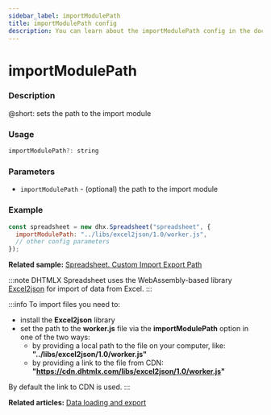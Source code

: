 ```yaml
---
sidebar_label: importModulePath
title: importModulePath config
description: You can learn about the importModulePath config in the documentation of the DHTMLX JavaScript Spreadsheet library. Browse developer guides and API reference, try out code examples and live demos, and download a free 30-day evaluation version of DHTMLX Spreadsheet.
---
```


# importModulePath

### Description

@short: sets the path to the import module

### Usage

~~~jsx
importModulePath?: string
~~~

### Parameters

- `importModulePath` - (optional) the path to the import module

### Example

~~~jsx {2}
const spreadsheet = new dhx.Spreadsheet("spreadsheet", {
  importModulePath: "../libs/excel2json/1.0/worker.js",
  // other config parameters
});
~~~

**Related sample:** [Spreadsheet. Custom Import Export Path](https://snippet.dhtmlx.com/wykwzfhm)

:::note 
DHTMLX Spreadsheet uses the WebAssembly-based library [Excel2json](https://github.com/DHTMLX/excel2json) for import of data from Excel.
:::

:::info
To import files you need to:

- install the **Excel2json** library
- set the path to the **worker.js** file via the **importModulePath** option in one of the two ways:
  - by providing a local path to the file on your computer, like: **"../libs/excel2json/1.0/worker.js"**
  - by providing a link to the file from CDN: **"https://cdn.dhtmlx.com/libs/excel2json/1.0/worker.js"**

By default the link to CDN is used.
:::

**Related articles:** [Data loading and export](loading_data.md#loading-excel-file-xlsx)

